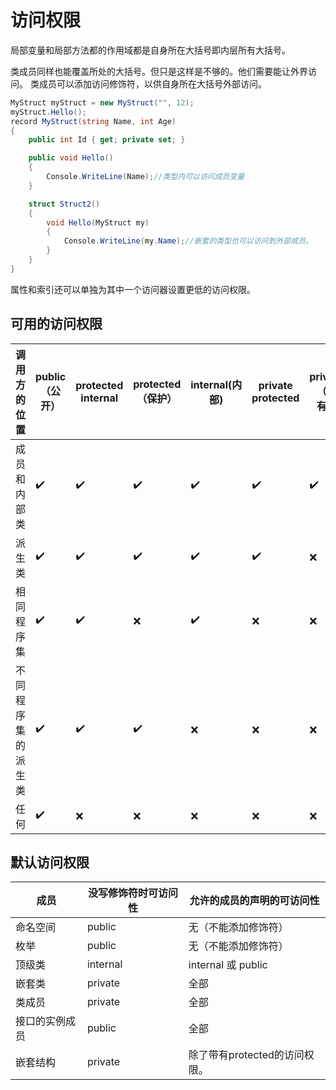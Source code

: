 ﻿# 访问权限

局部变量和局部方法都的作用域都是自身所在大括号即内层所有大括号。

类成员同样也能覆盖所处的大括号。但只是这样是不够的。他们需要能让外界访问。
类成员可以添加访问修饰符，以供自身所在大括号外部访问。

```csharp
MyStruct myStruct = new MyStruct("", 12);
myStruct.Hello();
record MyStruct(string Name, int Age)
{
	public int Id { get; private set; }

	public void Hello()
	{
		Console.WriteLine(Name);//类型内可以访问成员变量
	}

	struct Struct2()
	{
		void Hello(MyStruct my)
		{
			Console.WriteLine(my.Name);//嵌套的类型也可以访问到外部成员。
		}
	}
}
```

属性和索引还可以单独为其中一个访问器设置更低的访问权限。

## 可用的访问权限

调用方的位置	|public（公开）|protected  internal|protected（保护）|internal(内部)|private protected|private（私有）
--|--|--|--|--|--|--
成员和内部类|✔️|✔️|✔️|✔️|✔️|✔️
派生类|✔️|✔️|✔️|✔️|✔️|❌
相同程序集|✔️|✔️|❌|✔️|❌|❌
不同程序集的派生类|✔️|✔️|✔️|❌|❌|❌
任何|✔️|❌|❌|❌|❌|❌

## 默认访问权限

成员|没写修饰符时可访问性|允许的成员的声明的可访问性
--|--|--
命名空间|public|无（不能添加修饰符）
枚举|public |无（不能添加修饰符）
顶级类|internal|internal 或 public 
嵌套类|private|全部
类成员|private|全部
接口的实例成员|public|全部
嵌套结构|private|除了带有protected的访问权限。
